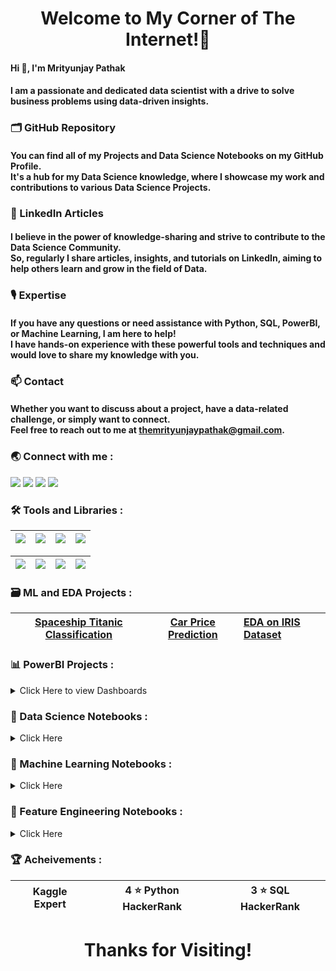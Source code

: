 <h1 align="center">Welcome to My Corner of The Internet!🤖</h1>

#### Hi 👋, I'm Mrityunjay Pathak

#### I am a passionate and dedicated data scientist with a drive to solve business problems using data-driven insights.

### 🗂️ GitHub Repository
#### You can find all of my Projects and Data Science Notebooks on my GitHub Profile.<br>It's a hub for my Data Science knowledge, where I showcase my work and contributions to various Data Science Projects.

### 📝 LinkedIn Articles
#### I believe in the power of knowledge-sharing and strive to contribute to the Data Science Community.<br>So, regularly I share articles, insights, and tutorials on LinkedIn, aiming to help others learn and grow in the field of Data.

### 🎙️ Expertise
#### If you have any questions or need assistance with Python, SQL, PowerBI, or Machine Learning, I am here to help!<br>I have hands-on experience with these powerful tools and techniques and would love to share my knowledge with you.

### 📫 Contact
#### Whether you want to discuss about a project, have a data-related challenge, or simply want to connect.<br>Feel free to reach out to me at themrityunjaypathak@gmail.com.

### 🌏 Connect with me :

<a href="https://www.linkedin.com/in/themrityunjaypathak"><img src="https://img.shields.io/badge/LinkedIn-0077B5?style=for-the-badge&logo=linkedin&logoColor=white"></a>   <a href="https://www.kaggle.com/themrityunjaypathak"><img src="https://img.shields.io/badge/Kaggle-20BEFF?style=for-the-badge&logo=Kaggle&logoColor=white"></a>   <a href="https://www.hackerrank.com/mrityunjaypathak"><img src="https://img.shields.io/badge/-Hackerrank-2EC866?style=for-the-badge&logo=HackerRank&logoColor=white"></a>   <a href="https://linktr.ee/MrityunjayPathak"><img src="https://img.shields.io/badge/linktree-39E09B?style=for-the-badge&logo=linktree&logoColor=white"></a>

### 🛠️ Tools and Libraries :

|<a href="https://www.python.org/"><img src="https://img.shields.io/badge/Python-FFD43B?style=for-the-badge&logo=python&logoColor=blue"></a> | <a href="https://numpy.org/"><img src="https://img.shields.io/badge/Numpy-777BB4?style=for-the-badge&logo=numpy&logoColor=white"></a> | <a href="https://pandas.pydata.org/"><img src="https://img.shields.io/badge/Pandas-2C2D72?style=for-the-badge&logo=pandas&logoColor=white"></a> | <a href="https://matplotlib.org/"><img src="https://img.shields.io/badge/Matplotlib-matplotlib.svg?style=for-the-badge&logo=matplotlib&logoColor=black"></a> |
|-|-|-|-|

| <a href="https://seaborn.pydata.org/"><img src="https://img.shields.io/badge/Seaborn-005C84?style=for-the-badge&logo=seaborn&logoColor=white"></a> | <a href="https://scikit-learn.org/stable/"><img src="https://img.shields.io/badge/scikit_learn-F7931E?style=for-the-badge&logo=scikit-learn&logoColor=white"></a> |<a href="https://www.mysql.com/"><img src="https://img.shields.io/badge/MySQL-005C84?style=for-the-badge&logo=mysql&logoColor=white"></a> | <a href="https://powerbi.microsoft.com/en-in/"><img src="https://img.shields.io/badge/PowerBI-F2C811?style=for-the-badge&logo=Power%20BI&logoColor=white"></a> |
|-|-|-|-|

### 🗃️ ML and EDA Projects :

| [Spaceship Titanic Classification](https://github.com/TheMrityunjayPathak/SpaceshipTitanicClassification) | [Car Price Prediction](https://github.com/TheMrityunjayPathak/CarPricePrediction) | [EDA on IRIS Dataset](https://github.com/TheMrityunjayPathak/ExploratoryDataAnalysis) |
|:-:|:-:|:-|

### 📊 PowerBI Projects :

<details>
 
<summary>Click Here to view Dashboards</summary>
 
| <div style="display: inline-block; border: 1px solid #ccc; padding: 10px;"><img src="https://github.com/TheMrityunjayPathak/TheMrityunjayPathak/assets/123563634/cbfe777f-fbab-4a12-ad47-c7714a782f7a"></div> | <div style="display: inline-block; border: 1px solid #ccc; padding: 10px;"><img src="https://github.com/TheMrityunjayPathak/TheMrityunjayPathak/assets/123563634/d73fba66-edff-483f-bc46-a20ffa36052c"></div> | <div style="display: inline-block; border: 1px solid #ccc; padding: 10px;"><img src="https://github.com/TheMrityunjayPathak/TheMrityunjayPathak/assets/123563634/b9d744b1-899d-47d9-bf7b-5c4198edaa4f"></div> | <div style="display: inline-block; border: 1px solid #ccc; padding: 10px;"><img src="https://github.com/TheMrityunjayPathak/TheMrityunjayPathak/assets/123563634/3e37f5f2-3933-4beb-9c13-75e7a2028376"></div> |
|:-:|:-:|:-:|:-:|
|[Retail Store Sales Dashboard](https://github.com/TheMrityunjayPathak/RetailStoreSalesDashboard)|[Finance Report Dashboard](https://github.com/TheMrityunjayPathak/FinanceReportDashboard)|[Covid Pandemic Analysis](https://github.com/TheMrityunjayPathak/CovidPandemicAnalysis)|[India Population Analysis](https://github.com/TheMrityunjayPathak/IndiaPopulationAnalysis)|
</details>

### 📕 Data Science Notebooks :
<details>

<summary>Click Here</summary>

- [Python](https://www.kaggle.com/code/themrityunjaypathak/python-tutorial)

- [NumPy](https://www.kaggle.com/code/themrityunjaypathak/numpy-tutorial)

- [Pandas](https://www.kaggle.com/code/themrityunjaypathak/python-tutorial)

- [Matplotlib](https://www.kaggle.com/code/themrityunjaypathak/matplotlib-tutorial)

For more Details → Go to [Data Science](https://github.com/TheMrityunjayPathak/DataScience) Repository

</details>

### 📗 Machine Learning Notebooks :
<details>

<summary>Click Here</summary>

- [Linear Regression](https://www.kaggle.com/code/themrityunjaypathak/linearregression)

- [Logistic Regression](https://www.kaggle.com/code/themrityunjaypathak/logisticregression)

- [Decision Trees](https://www.kaggle.com/code/themrityunjaypathak/decision-tree)

- [Random Forests](https://www.kaggle.com/code/themrityunjaypathak/random-forest)

- [Support Vector Machines (SVM)](https://www.kaggle.com/code/themrityunjaypathak/support-vector-machine)

- [K-Nearest Neighbors (KNN)](https://www.kaggle.com/code/themrityunjaypathak/knn-classification)

- [K-Means Clustering](https://www.kaggle.com/code/themrityunjaypathak/k-means-clustering-algorithm)

- [K-Fold Cross Validation](https://www.kaggle.com/code/themrityunjaypathak/k-fold-cross-validation)

- [Naive Bayes](https://www.kaggle.com/code/themrityunjaypathak/spam-detection-using-naive-bayes)

- [Principal Component Analysis (PCA)](https://www.kaggle.com/code/themrityunjaypathak/principal-component-analysis)

- [Bagging Ensemble](https://www.kaggle.com/code/themrityunjaypathak/bagging-ensemble-technique)

- [Saving Model to a File](https://www.kaggle.com/code/themrityunjaypathak/saving-model-to-a-file)

For more Details → Go to [Machine Learning](https://github.com/TheMrityunjayPathak/MachineLearning) Repository

</details>

### 📘 Feature Engineering Notebooks :
<details>

<summary>Click Here</summary>

- [Dummy Variable](https://www.kaggle.com/code/themrityunjaypathak/dummy-variable)

- [Inter Quartile Range](https://www.kaggle.com/code/themrityunjaypathak/removing-outlier-from-data-using-iqr)

- [Z-Score](https://www.kaggle.com/code/themrityunjaypathak/removing-outlier-from-data-using-zscore)

- [Modified Z-Score](https://www.kaggle.com/code/themrityunjaypathak/removing-outlier-from-data-using-modified-zscore)

- [Data Standardization](https://www.kaggle.com/code/themrityunjaypathak/data-standardization)

- [Handling Imbalance Dataset](https://www.kaggle.com/code/themrityunjaypathak/handling-imbalance-datasete)

For more Details → Go to [Feature Engineering](https://github.com/TheMrityunjayPathak/FeatureEngineering) Repository

</details>

### 🏆 Acheivements :

| Kaggle Expert | 4 ⭐ Python HackerRank | 3 ⭐ SQL HackerRank |
|-|-|-|

<h1 align="center">Thanks for Visiting!</h1>
